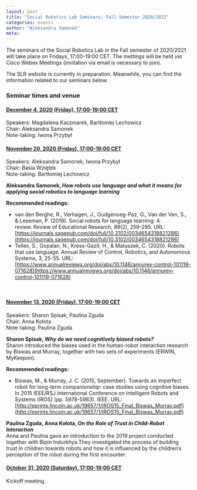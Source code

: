 ```yaml
---
layout: post
title: "Social Robotics Lab Seminars: Fall Semester 2020/2021"
categories: events 
author: "Aleksandra Samonek"
meta: 
---
```


The seminars of the Social Robotics Lab in the Fall semester of 2020/2021 will take place on Fridays, 17:00-19:00 CET. The mettings will be held <i>via</i> Cisco Webex Meetings (invitation via email is necessary to join). 

The SLR website is currently in preparation. Meanwhile, you can find the information related to our seminars below.

### Seminar times and venue

#### <u>December 4, 2020 (Friday), 17:00-19:00 CET</u>

Speakers: Magdalena Kaczmarek, Bartłomiej Lechowicz<br>
Chair: Aleksandra Samonek<br>
Note-taking: Iwona Przybył<br>


#### <u>November 20, 2020 (Friday), 17:00-19:00 CET</u>

Speakers: Aleksandra Samonek, Iwona Przybył<br>
Chair: Basia Wziętek<br>
Note-taking: Bartłomiej Lechowicz<br>

<b>Aleksandra Samonek, <i>How robots use language and what it means for applying social robotics to language learning</i></b><br>

<b>Recommended readings:</b>
- van den Berghe, R., Verhagen, J., Oudgenoeg-Paz, O., Van der Ven, S., & Leseman, P. (2019). Social robots for language learning: A review. Review of Educational Research, 89(2), 259-295.
URL: [https://journals.sagepub.com/doi/full/10.3102/0034654318821286](https://journals.sagepub.com/doi/full/10.3102/0034654318821286)  
- Tellex, S., Gopalan, N., Kress-Gazit, H., & Matuszek, C. (2020). Robots that use language. Annual Review of Control, Robotics, and Autonomous Systems, 3, 25-55. URL:
[https://www.annualreviews.org/doi/abs/10.1146/annurev-control-101119-071628](https://www.annualreviews.org/doi/abs/10.1146/annurev-control-101119-071628)
<br>

#### <u>November 13, 2020 (Friday), 17:00-19:00 CET</u>

Speakers: Sharon Spisak, Paulina Zguda<br>
Chair: Anna Kołota<br>
Note-taking: Paulina Zguda<br>

<b>Sharon Spisak, <i>Why do we need cognitively biased robots?</i></b><br>
Sharon introduced the biases used in the human-robot interaction  research by Biswas and Murray, together with two sets of experiments (ERWIN, MyKeepon).

<b>Recommended readings:</b>
- Biswas, M., & Murray, J. C. (2015, September). Towards an imperfect robot for long-term companionship: case studies using cognitive biases. In 2015 IEEE/RSJ International Conference on Intelligent Robots and Systems (IROS) (pp. 5978-5983). IEEE. URL: [http://eprints.lincoln.ac.uk/19657/1/IROS15_Final_Biswas_Murray.pdf](http://eprints.lincoln.ac.uk/19657/1/IROS15_Final_Biswas_Murray.pdf)  

<b>Paulina Zguda, Anna Kołota, <i>On the Role of Trust in Child-Robot Interaction</i></b><br>
Anna and Paulina gave an introduction to the 2019 project conducted together with Bipin Indurkhya.They investigated the process of building trust in children towards robots and how it is influenced by the children’s perception of the robot during the first encounter.
<br>

#### <u>October 31, 2020 (Saturday), 17:00-19:00 CET</u>

Kickoff meeting<br>
